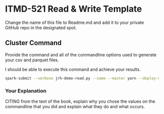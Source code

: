 # ITMD-521 Read & Write Template

Change the name of this file to Readme.md and add it to your private GitHub repo in the designated spot.

## Cluster Command

Provide the command and all of the commandline options used to generate your csv and parquet files.

I should be able to execute this command and achieve your results.

```bash
spark-submit --verbose jrh-demo-read.py --name --master yarn --deploy-mode cluster demo-read.py
```

### Your Explanation

CITING from the text of the book, explain why you chose the values on the commandline that you did and explain what they do and what occurs.
